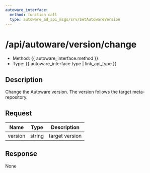 ```yaml
---
autoware_interface:
  method: function call
  type: autoware_ad_api_msgs/srv/SetAutowareVersion
---
```


# /api/autoware/version/change

- Method: {{ autoware_interface.method }}
- Type: {{ autoware_interface.type | link_api_type }}

## Description

Change the Autoware version. The version follows the target meta-repository.

## Request

| Name    | Type   | Description    |
| ------- | ------ | -------------- |
| version | string | target version |

## Response

None
